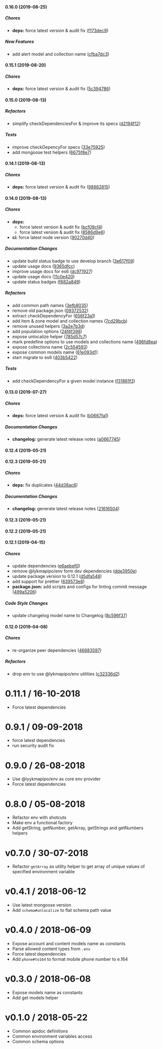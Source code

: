 #### 0.16.0 (2019-08-25)

##### Chores

* **deps:**  force latest version & audit fix ([f173dec9](https://github.com/CodeTanzania/majifix-common/commit/f173dec9855428768153acdc9f4f7da5e59aaf1b))

##### New Features

*  add alert model and collection name ([cfba7dc3](https://github.com/CodeTanzania/majifix-common/commit/cfba7dc3598230f5bb0b780a4120beab47465ac1))

#### 0.15.1 (2019-08-20)

##### Chores

* **deps:**  force latest version & audit fix ([5c394786](https://github.com/CodeTanzania/majifix-common/commit/5c3947867f325b4513c0ff211c037522d0018776))

#### 0.15.0 (2019-08-13)

##### Refactors

*  simplify checkDependenciesFor & improve its specs ([d2194f12](https://github.com/CodeTanzania/majifix-common/commit/d2194f122d5807ddffca08ab8162c3fc1c6b6b50))

##### Tests

*  improve checkDepencyFor specs ([33e75925](https://github.com/CodeTanzania/majifix-common/commit/33e75925166a125cfe0bbf652ff8c04da2368125))
*  add mongoose test helpers ([6675f8e7](https://github.com/CodeTanzania/majifix-common/commit/6675f8e7d28b22e78094a0f94300eb9497ea776f))

#### 0.14.1 (2019-08-13)

##### Chores

* **deps:**  force latest version & audit fix ([98882815](https://github.com/CodeTanzania/majifix-common/commit/98882815d814748b8c3fd17a7dc58de4f3c38a4b))

#### 0.14.0 (2019-08-13)

##### Chores

* **deps:**
  *  force latest version & audit fix ([bcf09cf4](https://github.com/CodeTanzania/majifix-common/commit/bcf09cf4bdf82c22c5fb4e469ce2d19a9b9deabb))
  *  force latest version & audit fix ([8586d9e6](https://github.com/CodeTanzania/majifix-common/commit/8586d9e65df6fc4944c7d3ebeb739aae351a69c7))
* **ci:**  force latest node version ([90270d40](https://github.com/CodeTanzania/majifix-common/commit/90270d4077898684086066b851375d1b27cd0db1))

##### Documentation Changes

*  update build status badge to use develop branch ([3e617f09](https://github.com/CodeTanzania/majifix-common/commit/3e617f09181fb980063e924c94f68d2ae1b3d701))
*  update usage docs ([9365dfcc](https://github.com/CodeTanzania/majifix-common/commit/9365dfccfbcc2238fb74f208b17fdb7c506a1e79))
*  improve usage docs for es6 ([dc971927](https://github.com/CodeTanzania/majifix-common/commit/dc971927ee4da2d6316c89a019d3b9b8bd1bc036))
*  update usage docs ([11c0e420](https://github.com/CodeTanzania/majifix-common/commit/11c0e4205c193dd1d185c34cd1eb77fe87cbac9b))
*  update status badges ([f682a849](https://github.com/CodeTanzania/majifix-common/commit/f682a849b8bb17e8107f5e02e9c987e0fe45e15d))

##### Refactors

*  add common path names ([3efb8035](https://github.com/CodeTanzania/majifix-common/commit/3efb80351a0ab91e79bb05539cb48288d59e8c2d))
*  remove old package.json ([09372532](https://github.com/CodeTanzania/majifix-common/commit/093725324cac01b6c834ace8147357af01fcc202))
*  extract checkDependencyFor ([656f23a1](https://github.com/CodeTanzania/majifix-common/commit/656f23a1e0f1150a7aa9be349dcc1a560e842a49))
*  add item & zone model and collection names ([7cd29bcb](https://github.com/CodeTanzania/majifix-common/commit/7cd29bcbf25fb3b2b8bb512e0f24c43b2397b840))
*  remove unused helpers ([3a2e7b3d](https://github.com/CodeTanzania/majifix-common/commit/3a2e7b3d6fd71cad5d382781fc1310b45a15ade5))
*  add population options ([24f4f398](https://github.com/CodeTanzania/majifix-common/commit/24f4f3986f662f0c652ee2e12370f5f72919d0b5))
*  expose unlocalize helper ([785d57c7](https://github.com/CodeTanzania/majifix-common/commit/785d57c78ba26de253e40c9a2e38c9ca5fa15d5a))
*  mark predefine options to use models and collections name ([496fd8ea](https://github.com/CodeTanzania/majifix-common/commit/496fd8ea75af129784822f089e60a9a51f6283d3))
*  expose collections name ([2c554593](https://github.com/CodeTanzania/majifix-common/commit/2c554593b99d6d979ecd5b7d91a349dc4eaa9524))
*  expose common models name ([61e093d1](https://github.com/CodeTanzania/majifix-common/commit/61e093d15b65c666bd6b71eb9b292dba80a99b61))
*  start migrate to es6 ([403b5422](https://github.com/CodeTanzania/majifix-common/commit/403b542255e783ac82959435d65e481a1e63cda0))

##### Tests

*  add checkDependencyFor a given model instance ([f31881f3](https://github.com/CodeTanzania/majifix-common/commit/f31881f3c792dc43852e2f0b1d111f13086925f0))

#### 0.13.0 (2019-07-27)

##### Chores

- **deps:** force latest version & audit fix ([b0667fa1](https://github.com/CodeTanzania/majifix-common/commit/b0667fa1770898dd4c01c77ae53dd185d2300d82))

##### Documentation Changes

- **changelog:** generate latest release notes ([a0667745](https://github.com/CodeTanzania/majifix-common/commit/a0667745bb504acf06c7d72ff624f1278b19a03b))

#### 0.12.4 (2019-05-21)

#### 0.12.3 (2019-05-21)

##### Chores

- **deps:** fix duplicates ([44d38ac6](https://github.com/CodeTanzania/majifix-common/commit/44d38ac60e99fab2c84be58e11039569b36fa901))

##### Documentation Changes

- **changelog:** generate latest release notes ([21616504](https://github.com/CodeTanzania/majifix-common/commit/21616504eb69ee98ca0ccbcdfc70de4ffb74c74c))

#### 0.12.3 (2019-05-21)

#### 0.12.2 (2019-05-21)

#### 0.12.1 (2019-04-15)

##### Chores

- update dependencies ([e6aebef0](https://github.com/CodeTanzania/majifix-common/commit/e6aebef05d90693c180c18616b9dcebbc16e5c1e))
- remove @lykmapipo/env form dev dependencies ([dde3950e](https://github.com/CodeTanzania/majifix-common/commit/dde3950e2f921afba36c5e63980a4a7d8b6f968d))
- update package version to 0.12.1 ([d5dfa548](https://github.com/CodeTanzania/majifix-common/commit/d5dfa548351cbebb5f9044005a22b79122868209))
- add support for prettier ([639573e8](https://github.com/CodeTanzania/majifix-common/commit/639573e85c179ef3409293b1cd3fb4112f009446))
- **package.json:** add scripts and configs for linting commit message ([499a5206](https://github.com/CodeTanzania/majifix-common/commit/499a5206bb88d6b5140f9d75790c59d4b59f17dd))

##### Code Style Changes

- update changelog model name to Changelog ([8c596f37](https://github.com/CodeTanzania/majifix-common/commit/8c596f3749053b45c94607774c55631fd2ff5980))

#### 0.12.0 (2019-04-08)

##### Chores

- re-organize peer dependencies ([46683597](https://github.com/CodeTanzania/majifix-common/commit/46683597f6ce8d89b2832eebce2c98c2cf79c1e3))

##### Refactors

- drop env to use @lykmapipo/env utilities ([c32336d2](https://github.com/CodeTanzania/majifix-common/commit/c32336d27aa0ea4e60812333e065fd2acc9b47cd))

# 0.11.1 / 16-10-2018

- Force latest dependencies

# 0.9.1 / 09-09-2018

- force latest dependencies
- run security audit fix

# 0.9.0 / 26-08-2018

- Use @lyykmapipo/env as core env provider
- Force latest dependencies

# 0.8.0 / 05-08-2018

- Refactor env with shotcuts
- Make env a functional factory
- Add getString, getNumber, getArray, getStrings and getNumbers helpers

# v0.7.0 / 30-07-2018

- Refactor `getArray` as utility helper to get array of unique values of specified environment variable

# v0.4.1 / 2018-06-12

- Use latest mongoose version
- Add `schema#unlocalize` to flat schema path value

# v0.4.0 / 2018-06-09

- Expose account and content models name as constants
- Parse allowed content types from `.env`
- Force latest dependencies
- Add `phone#to164` to format mobile phone number to e.164

# v0.3.0 / 2018-06-08

- Expose models name as constants
- Add get models helper

# v0.1.0 / 2018-05-22

- Common apidoc definitions
- Common environment variables access
- Common schema options
